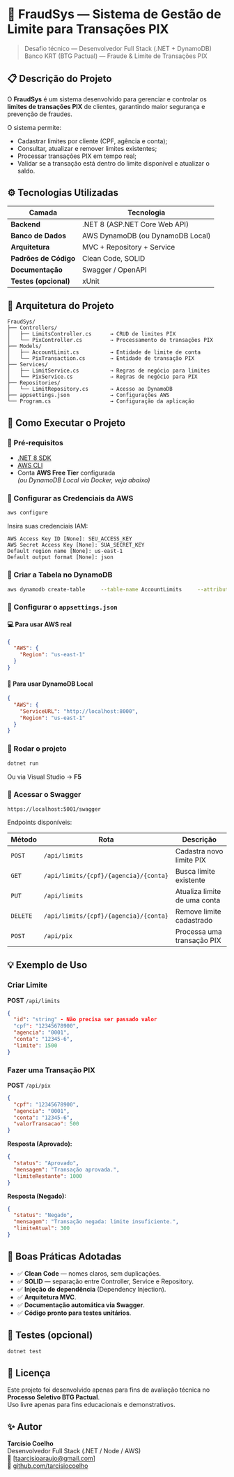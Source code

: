 # 🏦 FraudSys — Sistema de Gestão de Limite para Transações PIX

> Desafio técnico — Desenvolvedor Full Stack (.NET + DynamoDB)  
> Banco KRT (BTG Pactual) — Fraude & Limite de Transações PIX  

## 📋 Descrição do Projeto

O **FraudSys** é um sistema desenvolvido para gerenciar e controlar os **limites de transações PIX** de clientes, garantindo maior segurança e prevenção de fraudes.  

O sistema permite:
- Cadastrar limites por cliente (CPF, agência e conta);
- Consultar, atualizar e remover limites existentes;
- Processar transações PIX em tempo real;
- Validar se a transação está dentro do limite disponível e atualizar o saldo.

## ⚙️ Tecnologias Utilizadas

| Camada | Tecnologia |
|---------|-------------|
| **Backend** | .NET 8 (ASP.NET Core Web API) |
| **Banco de Dados** | AWS DynamoDB (ou DynamoDB Local) |
| **Arquitetura** | MVC + Repository + Service |
| **Padrões de Código** | Clean Code, SOLID |
| **Documentação** | Swagger / OpenAPI |
| **Testes (opcional)** | xUnit |

## 🧠 Arquitetura do Projeto

```
FraudSys/
├── Controllers/
│   ├── LimitsController.cs      → CRUD de limites PIX
│   └── PixController.cs         → Processamento de transações PIX
├── Models/
│   ├── AccountLimit.cs          → Entidade de limite de conta
│   └── PixTransaction.cs        → Entidade de transação PIX
├── Services/
│   ├── LimitService.cs          → Regras de negócio para limites
│   └── PixService.cs            → Regras de negócio para PIX
├── Repositories/
│   └── LimitRepository.cs       → Acesso ao DynamoDB
├── appsettings.json             → Configurações AWS
└── Program.cs                   → Configuração da aplicação
```

## 🚀 Como Executar o Projeto

### 🔹 Pré-requisitos

- [.NET 8 SDK](https://dotnet.microsoft.com/download)
- [AWS CLI](https://aws.amazon.com/cli/)
- Conta **AWS Free Tier** configurada  
  *(ou DynamoDB Local via Docker, veja abaixo)*

### 🔹 Configurar as Credenciais da AWS

```bash
aws configure
```

Insira suas credenciais IAM:
```
AWS Access Key ID [None]: SEU_ACCESS_KEY
AWS Secret Access Key [None]: SUA_SECRET_KEY
Default region name [None]: us-east-1
Default output format [None]: json
```

### 🔹 Criar a Tabela no DynamoDB

```bash
aws dynamodb create-table     --table-name AccountLimits     --attribute-definitions AttributeName=Id,AttributeType=S     --key-schema AttributeName=Id,KeyType=HASH     --provisioned-throughput ReadCapacityUnits=5,WriteCapacityUnits=5     --region us-east-1
```

### 🔹 Configurar o `appsettings.json`

#### 💻 Para usar **AWS real**
```json
{
  "AWS": {
    "Region": "us-east-1"
  }
}
```

#### 🧱 Para usar **DynamoDB Local**
```json
{
  "AWS": {
    "ServiceURL": "http://localhost:8000",
    "Region": "us-east-1"
  }
}
```

### 🔹 Rodar o projeto

```bash
dotnet run
```

Ou via Visual Studio → **F5**

### 🔹 Acessar o Swagger

```
https://localhost:5001/swagger
```

Endpoints disponíveis:

| Método | Rota | Descrição |
|--------|------|------------|
| `POST` | `/api/limits` | Cadastra novo limite PIX |
| `GET` | `/api/limits/{cpf}/{agencia}/{conta}` | Busca limite existente |
| `PUT` | `/api/limits` | Atualiza limite de uma conta |
| `DELETE` | `/api/limits/{cpf}/{agencia}/{conta}` | Remove limite cadastrado |
| `POST` | `/api/pix` | Processa uma transação PIX |

## 💡 Exemplo de Uso

### Criar Limite
**POST** `/api/limits`
```json
{
  "id": "string" - Não precisa ser passado valor
  "cpf": "12345678900",
  "agencia": "0001",
  "conta": "12345-6",
  "limite": 1500
}
```

### Fazer uma Transação PIX
**POST** `/api/pix`
```json
{
  "cpf": "12345678900",
  "agencia": "0001",
  "conta": "12345-6",
  "valorTransacao": 500
}
```

**Resposta (Aprovado):**
```json
{
  "status": "Aprovado",
  "mensagem": "Transação aprovada.",
  "limiteRestante": 1000
}
```

**Resposta (Negado):**
```json
{
  "status": "Negado",
  "mensagem": "Transação negada: limite insuficiente.",
  "limiteAtual": 300
}
```

## 🧩 Boas Práticas Adotadas

- ✅ **Clean Code** — nomes claros, sem duplicações.  
- ✅ **SOLID** — separação entre Controller, Service e Repository.  
- ✅ **Injeção de dependência** (Dependency Injection).  
- ✅ **Arquitetura MVC**.  
- ✅ **Documentação automática via Swagger**.  
- ✅ **Código pronto para testes unitários**.

## 🧪 Testes (opcional)

```bash
dotnet test
```

## 🧾 Licença

Este projeto foi desenvolvido apenas para fins de avaliação técnica no **Processo Seletivo BTG Pactual**.  
Uso livre apenas para fins educacionais e demonstrativos.

## ✨ Autor

**Tarcísio Coelho**  
Desenvolvedor Full Stack (.NET / Node / AWS)  
📧 [taarcisioaraujo@gmail.com]  
🔗 [github.com/tarcisiocoelho](https://github.com/tarcisiocoelho)
